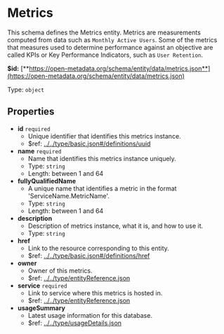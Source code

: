 # Metrics

This schema defines the Metrics entity. Metrics are measurements computed from data such as `Monthly Active Users`. Some of the metrics that measures used to determine performance against an objective are called KPIs or Key Performance Indicators, such as `User Retention`.

**$id:** [**https://open-metadata.org/schema/entity/data/metrics.json**](https://open-metadata.org/schema/entity/data/metrics.json)

Type: `object`

## Properties

* **id** `required`
  * Unique identifier that identifies this metrics instance.
  * $ref: [../../type/basic.json\#/definitions/uuid](metrics.md#....typebasic.jsondefinitionsuuid)
* **name** `required`
  * Name that identifies this metrics instance uniquely.
  * Type: `string`
  * Length: between 1 and 64
* **fullyQualifiedName**
  * A unique name that identifies a metric in the format 'ServiceName.MetricName'.
  * Type: `string`
  * Length: between 1 and 64
* **description**
  * Description of metrics instance, what it is, and how to use it.
  * Type: `string`
* **href**
  * Link to the resource corresponding to this entity.
  * $ref: [../../type/basic.json\#/definitions/href](metrics.md#....typebasic.jsondefinitionshref)
* **owner**
  * Owner of this metrics.
  * $ref: [../../type/entityReference.json](metrics.md#....typeentityreference.json)
* **service** `required`
  * Link to service where this metrics is hosted in.
  * $ref: [../../type/entityReference.json](metrics.md#....typeentityreference.json)
* **usageSummary**
  * Latest usage information for this database.
  * $ref: [../../type/usageDetails.json](metrics.md#....typeusagedetails.json)

